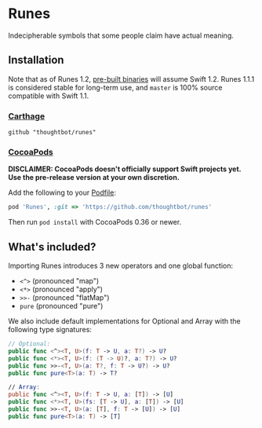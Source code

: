 # Runes #

Indecipherable symbols that some people claim have actual meaning.

## Installation ##

Note that as of Runes 1.2, [pre-built binaries][releases] will assume Swift
1.2. Runes 1.1.1 is considered stable for long-term use, and `master` is 100%
source compatible with Swift 1.1.

[releases]: https://github.com/thoughtbot/Runes/releases

### [Carthage](https://github.com/Carthage/Carthage) ##

`github "thoughtbot/runes"`

### [CocoaPods](http://cocoapods.org/) ###

__DISCLAIMER: CocoaPods doesn't officially support Swift projects yet. Use the
pre-release version at your own discretion.__

Add the following to your
[Podfile](http://guides.cocoapods.org/using/the-podfile.html):

```ruby
pod 'Runes', :git => 'https://github.com/thoughtbot/runes'
```

Then run `pod install` with CocoaPods 0.36 or newer.

## What's included? ##

Importing Runes introduces 3 new operators and one global function:

- `<^>` (pronounced "map")
- `<*>` (pronounced "apply")
- `>>-` (pronounced "flatMap")
- `pure` (pronounced "pure")

We also include default implementations for Optional and Array with the
following type signatures:

```swift
// Optional:
public func <^><T, U>(f: T -> U, a: T?) -> U?
public func <*><T, U>(f: (T -> U)?, a: T?) -> U?
public func >>-<T, U>(a: T?, f: T -> U?) -> U?
public func pure<T>(a: T) -> T?

// Array:
public func <^><T, U>(f: T -> U, a: [T]) -> [U]
public func <*><T, U>(fs: [T -> U], a: [T]) -> [U]
public func >>-<T, U>(a: [T], f: T -> [U]) -> [U]
public func pure<T>(a: T) -> [T]
```

